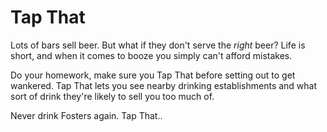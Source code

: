 Tap That
========

Lots of bars sell beer. But what if they don't serve the _right_ beer? Life is short, and when it comes to booze you simply can't afford mistakes.

Do your homework, make sure you Tap That before setting out to get wankered. Tap That lets you see nearby drinking establishments and what sort of drink they're likely to sell you too much of.

Never drink Fosters again. Tap That..
